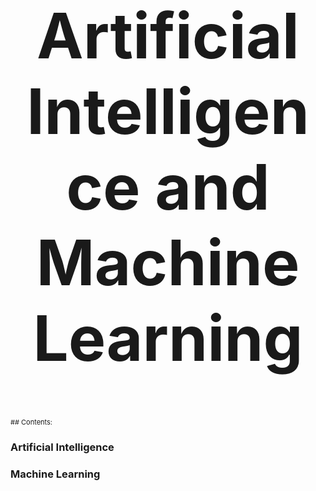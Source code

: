 <h1 align="center" style="font-size:100px" >
  Artificial Intelligence and Machine Learning
</h1>

<p style="font-size:11px">## Contents:</p>


### Artificial Intelligence
### Machine Learning

